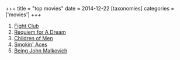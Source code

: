 +++
title = "top movies"
date = 2014-12-22
[taxonomies]
categories = ['movies']
+++

1.  [Fight Club]
2.  [Requiem for A Dream]
4.  [Children of Men]
5.  [Smokin' Aces]
7.  [Being John Malkovich]

  [Fight Club]: http://tshepang.net/fight-club-1999
  [Requiem for A Dream]: http://tshepang.net/requiem-for-a-dream-2000
  [Children of Men]: http://tshepang.net/children-of-men-2006
  [Smokin' Aces]: http://tshepang.net/smokin-aces-2006
  [Being John Malkovich]: http://tshepang.net/being-john-malkovich-1999
